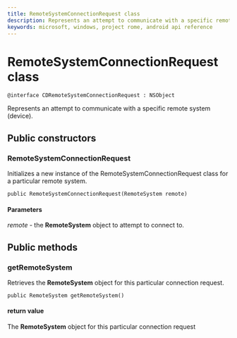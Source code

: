 ```yaml
---
title: RemoteSystemConnectionRequest class
description: Represents an attempt to communicate with a specific remote system (device).
keywords: microsoft, windows, project rome, android api reference
---
```


# RemoteSystemConnectionRequest class

```
@interface CDRemoteSystemConnectionRequest : NSObject
```

Represents an attempt to communicate with a specific remote system (device).

## Public constructors

### RemoteSystemConnectionRequest
Initializes a new instance of the RemoteSystemConnectionRequest class for a particular remote system.

`public RemoteSystemConnectionRequest(RemoteSystem remote)`

#### Parameters  
*remote* - the **RemoteSystem** object to attempt to connect to.

## Public methods

### getRemoteSystem
Retrieves the **RemoteSystem** object for this particular connection request.

`public RemoteSystem getRemoteSystem()`

#### return value  
The **RemoteSystem** object for this particular connection request
